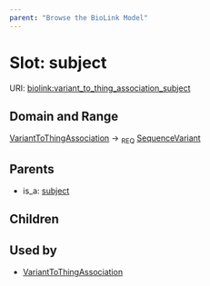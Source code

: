 ```yaml
---
parent: "Browse the BioLink Model"
---
```



# Slot: subject




URI: [biolink:variant_to_thing_association_subject](https://w3id.org/biolink/vocab/variant_to_thing_association_subject)

## Domain and Range

[VariantToThingAssociation](VariantToThingAssociation.md) ->  <sub>REQ</sub> [SequenceVariant](SequenceVariant.md)

## Parents

 *  is_a: [subject](subject.md)

## Children


## Used by

 * [VariantToThingAssociation](VariantToThingAssociation.md)
